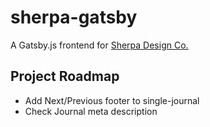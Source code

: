 # sherpa-gatsby

A Gatsby.js frontend for [Sherpa Design Co.](https://sherpadesign.co)

## Project Roadmap

- Add Next/Previous footer to single-journal
- Check Journal meta description